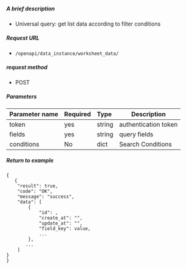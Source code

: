 ##### A brief description

- Universal query: get list data according to filter conditions

##### Request URL
- `/openapi/data_instance/worksheet_data/`
  
##### request method
- POST

##### Parameters

|Parameter name|Required|Type|Description|
|:---- |:---|:----- |----- |
|token |yes |string |authentication token |
|fields |yes |string |query fields |
|conditions |No |dict |Search Conditions |


##### Return to example

````
{
   {
    "result": true,
    "code": "OK",
    "message": "success",
    "data": [
        {
            "id": ,
            "create_at": "",
            "update_at": "",
            "field_key": value,
            ...
        },
       ...
    ]
}
}
````

